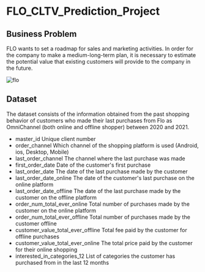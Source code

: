 # FLO_CLTV_Prediction_Project

## Business Problem

 FLO wants to set a roadmap for sales and marketing activities. In order for the company to make a medium-long-term plan, it is necessary to estimate the potential value that existing customers will provide to the company in the future.

![flo](https://user-images.githubusercontent.com/105670331/196006212-65346564-ad5c-4e0f-8a74-ecba46350c37.jpg)


## Dataset

The dataset consists of the information obtained from the past shopping behavior of customers who made their last purchases from Flo as OmniChannel (both online and offline shopper) between 2020 and 2021.

- master_id Unique client number
- order_channel Which channel of the shopping platform is used (Android, ios, Desktop, Mobile)
- last_order_channel The channel where the last purchase was made
- first_order_date Date of the customer's first purchase
- last_order_date The date of the last purchase made by the customer
- last_order_date_online The date of the customer's last purchase on the online platform
- last_order_date_offline The date of the last purchase made by the customer on the offline platform
- order_num_total_ever_online Total number of purchases made by the customer on the online platform
- order_num_total_ever_offline Total number of purchases made by the customer offline
- customer_value_total_ever_offline Total fee paid by the customer for offline purchases
- customer_value_total_ever_online The total price paid by the customer for their online shopping
- interested_in_categories_12 List of categories the customer has purchased from in the last 12 months
